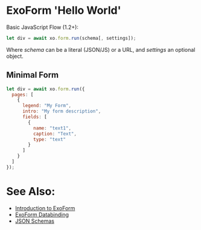 # ExoForm 'Hello World'

Basic JavaScript Flow (1.2+):

```js 
let div = await xo.form.run(schema[, settings]);
```

Where *schema* can be a literal (JSON/JS) or a URL, and *settings* an optional object.

## Minimal Form

```js 
let div = await xo.form.run({
  pages: [
    {
      legend: "My Form",
      intro: "My form description",
      fields: [
        {
          name: "text1",
          caption: "Text",
          type: "text"
        }
      ]
    }
  ]
});
```

# See Also:

- [Introduction to ExoForm ](./INTRODUCTION.md)
- [ExoForm Databinding](./data-binding.md)
- [JSON Schemas](./json-schema.md)

